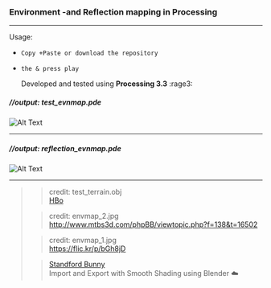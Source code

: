 ### Environment -and Reflection mapping in Processing 
***

Usage:   
* `Copy +Paste or download the repository`
* `the & press play`  

   Developed and tested using __Processing 3.3__  :rage3:

##### //output: test_evnmap.pde  

![Alt Text](https://68.media.tumblr.com/687befef294bf10bc456b42a151c4b33/tumblr_oqe0xdGFMy1tvt5h8o1_540.gif)
***

##### //output: reflection_evnmap.pde  
![Alt Text](https://68.media.tumblr.com/12856c410d591ac370a9ea3f9d8aae72/tumblr_oqfky81Rlc1tvt5h8o1_540.gif)

***
>                                                                   
>> credit: test_terrain.obj                                         
> [HBo](https://forum.processing.org/two/profile/HBo)               
>                                                                   
>> credit: envmap_2.jpg                                             
> http://www.mtbs3d.com/phpBB/viewtopic.php?f=138&t=16502           
>                                                                   
>> credit: envmap_1.jpg                                             
> https://flic.kr/p/bGh8jD                                          
>                                                                   
>> [Standford Bunny](https://en.wikipedia.org/wiki/Stanford_bunny)  
> Import and Export with Smooth Shading using Blender :cloud:         
>
